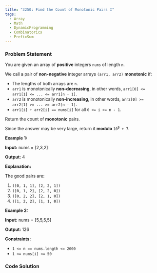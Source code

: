 ```yaml
---
title: "3250: Find the Count of Monotonic Pairs I"
tags:
  - Array
  - Math
  - DynamicProgramming
  - Combinatorics
  - PrefixSum
---
```

### Problem Statement

<p>You are given an array of <strong>positive</strong> integers <code>nums</code> of length <code>n</code>.</p>

<p>We call a pair of <strong>non-negative</strong> integer arrays <code>(arr1, arr2)</code> <strong>monotonic</strong> if:</p>

<ul>
	<li>The lengths of both arrays are <code>n</code>.</li>
	<li><code>arr1</code> is monotonically <strong>non-decreasing</strong>, in other words, <code>arr1[0] &lt;= arr1[1] &lt;= ... &lt;= arr1[n - 1]</code>.</li>
	<li><code>arr2</code> is monotonically <strong>non-increasing</strong>, in other words, <code>arr2[0] &gt;= arr2[1] &gt;= ... &gt;= arr2[n - 1]</code>.</li>
	<li><code>arr1[i] + arr2[i] == nums[i]</code> for all <code>0 &lt;= i &lt;= n - 1</code>.</li>
</ul>

<p>Return the count of <strong>monotonic</strong> pairs.</p>

<p>Since the answer may be very large, return it <strong>modulo</strong> <code>10<sup>9</sup> + 7</code>.</p>


<p><strong class="example">Example 1:</strong></p>

<div class="example-block">
<p><strong>Input:</strong> <span class="example-io">nums = [2,3,2]</span></p>

<p><strong>Output:</strong> <span class="example-io">4</span></p>

<p><strong>Explanation:</strong></p>

<p>The good pairs are:</p>

<ol>
	<li><code>([0, 1, 1], [2, 2, 1])</code></li>
	<li><code>([0, 1, 2], [2, 2, 0])</code></li>
	<li><code>([0, 2, 2], [2, 1, 0])</code></li>
	<li><code>([1, 2, 2], [1, 1, 0])</code></li>
</ol>
</div>

<p><strong class="example">Example 2:</strong></p>

<div class="example-block">
<p><strong>Input:</strong> <span class="example-io">nums = [5,5,5,5]</span></p>

<p><strong>Output:</strong> <span class="example-io">126</span></p>
</div>


<p><strong>Constraints:</strong></p>

<ul>
	<li><code>1 &lt;= n == nums.length &lt;= 2000</code></li>
	<li><code>1 &lt;= nums[i] &lt;= 50</code></li>
</ul>


### Code Solution

```python

```
